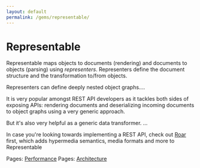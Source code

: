 ```yaml
---
layout: default
permalink: /gems/representable/
---
```


# Representable

Representable maps objects to documents (rendering) and documents to objects (parsing) using _representers_. Representers define the document structure and the transformation to/from objects.

Representers can define deeply nested object graphs....

It is very popular amongst REST API developers as it tackles both sides of exposing APIs: rendering documents and deserializing incoming documents to object graphs using a very generic approach.

But it's also very helpful as a generic data transformer. ...


In case you're looking towards implementing a REST API, check out [Roar](/gems/roar) first, which adds hypermedia semantics, media formats and more to Representable

Pages: [Performance](performance.html)
Pages: [Architecture](architecture.html)